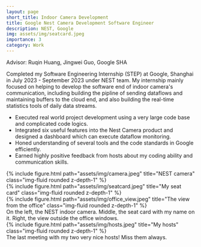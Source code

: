 ```yaml
---
layout: page
short_title: Indoor Camera Development
title: Google Nest Camera Development Software Engineer
description: NEST, Google
img: assets/img/seatcard.jpeg
importance: 3
category: Work
---
```


Advisor: Ruqin Huang, Jingwei Guo, Google SHA

Completed my Software Engineering Internship (STEP) at Google, Shanghai in July 2023 - September 2023 under NEST team. My internship mainly focused on helping to develop the software end of indoor camera's communication, including building the pipline of sending dataflows and maintaining buffers to the cloud end, and also building the real-time statistics tools of daily data streams.

- Executed real world project development using a very large code base and complicated code logics.
- Integrated six useful features into the Nest Camera product and designed a dashboard which can execute dataflow monitoring.
- Honed understanding of several tools and the code standards in Google efficiently.
- Earned highly positive feedback from hosts about my coding ability and communication skills.

<div class="row">
    <div class="col-sm mt-2 mt-md-0">
        {% include figure.html path="assets/img/camera.jpeg" title="NEST camera" class="img-fluid rounded z-depth-1" %}
    </div>
    <div class="col-sm mt-5 mt-md-0">
        {% include figure.html path="assets/img/seatcard.jpeg" title="My seat card" class="img-fluid rounded z-depth-1" %}
    </div>
    <div class="col-sm mt-5 mt-md-0">
        {% include figure.html path="assets/img/office_view.jpeg" title="The view from the office" class="img-fluid rounded z-depth-1" %}
    </div>
</div>
<div class="caption">
    On the left, the NEST indoor camera. Middle, the seat card with my name on it. Right, the view outside the office windows.
</div>

<div class="row">
    <div class="col-sm mt-3 mt-md-0">
        {% include figure.html path="assets/img/hosts.jpeg" title="My hosts" class="img-fluid rounded z-depth-1" %}
    </div>
</div>
<div class="caption">
    The last meeting with my two very nice hosts! Miss them always.
</div>